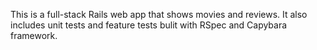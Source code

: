 This is a full-stack Rails web app that shows movies and reviews.
It also includes unit tests and feature tests bulit with RSpec and Capybara framework.
